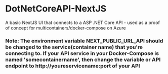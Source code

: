 # DotNetCoreAPI-NextJS
A basic NextJS UI that connects to a ASP .NET Core API - used as a proof of concept for multicontainers/docker-compose on Azure

### Note: The environment variable NEXT_PUBLIC_URL_API should be changed to the service(container name) that you're connecting to. If your API service in your Docker-Compose is named 'somecontainername', then change the variable or API endpoint to http://youreservicename:port of your API
  
  
